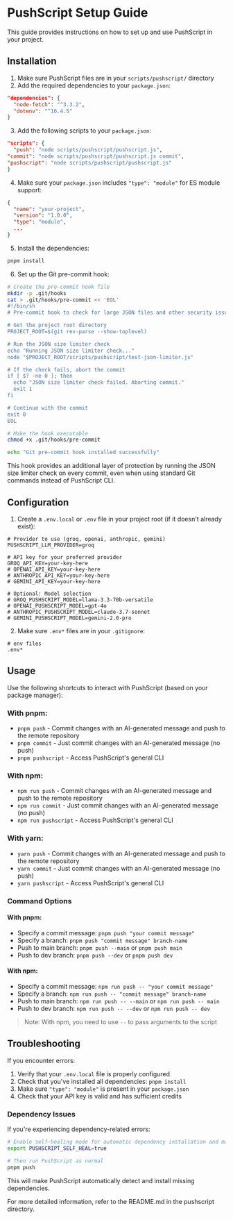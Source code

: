 # PushScript Setup Guide

This guide provides instructions on how to set up and use PushScript in your project.

## Installation

1. Make sure PushScript files are in your `scripts/pushscript/` directory
2. Add the required dependencies to your `package.json`:

```json
"dependencies": {
  "node-fetch": "^3.3.2",
  "dotenv": "^16.4.5"
}
```

3. Add the following scripts to your `package.json`:

```json
"scripts": {
  "push": "node scripts/pushscript/pushscript.js",
"commit": "node scripts/pushscript/pushscript.js commit",
"pushscript": "node scripts/pushscript/pushscript.js"
}
```

4. Make sure your `package.json` includes `"type": "module"` for ES module support:

```json
{
  "name": "your-project",
  "version": "1.0.0",
  "type": "module",
  ...
}
```

5. Install the dependencies:

```bash
pnpm install
```

6. Set up the Git pre-commit hook:

```bash
# Create the pre-commit hook file
mkdir -p .git/hooks
cat > .git/hooks/pre-commit << 'EOL'
#!/bin/sh
# Pre-commit hook to check for large JSON files and other security issues

# Get the project root directory
PROJECT_ROOT=$(git rev-parse --show-toplevel)

# Run the JSON size limiter check
echo "Running JSON size limiter check..."
node "$PROJECT_ROOT/scripts/pushscript/test-json-limiter.js"

# If the check fails, abort the commit
if [ $? -ne 0 ]; then
  echo "JSON size limiter check failed. Aborting commit."
  exit 1
fi

# Continue with the commit
exit 0
EOL

# Make the hook executable
chmod +x .git/hooks/pre-commit

echo "Git pre-commit hook installed successfully"
```

This hook provides an additional layer of protection by running the JSON size limiter check on every commit, even when using standard Git commands instead of PushScript CLI.

## Configuration

1. Create a `.env.local` or `.env`  file in your project root (if it doesn't already exist):

```
# Provider to use (groq, openai, anthropic, gemini)
PUSHSCRIPT_LLM_PROVIDER=groq

# API key for your preferred provider
GROQ_API_KEY=your-key-here
# OPENAI_API_KEY=your-key-here
# ANTHROPIC_API_KEY=your-key-here
# GEMINI_API_KEY=your-key-here

# Optional: Model selection
# GROQ_PUSHSCRIPT_MODEL=llama-3.3-70b-versatile
# OPENAI_PUSHSCRIPT_MODEL=gpt-4o
# ANTHROPIC_PUSHSCRIPT_MODEL=claude-3.7-sonnet
# GEMINI_PUSHSCRIPT_MODEL=gemini-2.0-pro
```

2. Make sure `.env*` files are in your `.gitignore`:

```
# env files
.env*
```

## Usage

Use the following shortcuts to interact with PushScript (based on your package manager):

### With pnpm:
- `pnpm push` - Commit changes with an AI-generated message and push to the remote repository
- `pnpm commit` - Just commit changes with an AI-generated message (no push)
- `pnpm pushscript` - Access PushScript's general CLI

### With npm:
- `npm run push` - Commit changes with an AI-generated message and push to the remote repository
- `npm run commit` - Just commit changes with an AI-generated message (no push)
- `npm run pushscript` - Access PushScript's general CLI

### With yarn:
- `yarn push` - Commit changes with an AI-generated message and push to the remote repository
- `yarn commit` - Just commit changes with an AI-generated message (no push)
- `yarn pushscript` - Access PushScript's general CLI

### Command Options

#### With pnpm:
- Specify a commit message: `pnpm push "your commit message"`
- Specify a branch: `pnpm push "commit message" branch-name`
- Push to main branch: `pnpm push --main` or `pnpm push main`
- Push to dev branch: `pnpm push --dev` or `pnpm push dev`

#### With npm:
- Specify a commit message: `npm run push -- "your commit message"`
- Specify a branch: `npm run push -- "commit message" branch-name`
- Push to main branch: `npm run push -- --main` or `npm run push -- main`
- Push to dev branch: `npm run push -- --dev` or `npm run push -- dev`

> Note: With npm, you need to use `--` to pass arguments to the script

## Troubleshooting

If you encounter errors:

1. Verify that your `.env.local` file is properly configured
2. Check that you've installed all dependencies: `pnpm install`
3. Make sure `"type": "module"` is present in your `package.json`
4. Check that your API key is valid and has sufficient credits

### Dependency Issues

If you're experiencing dependency-related errors:

```bash
# Enable self-healing mode for automatic dependency installation and management
export PUSHSCRIPT_SELF_HEAL=true

# Then run PushScript as normal
pnpm push
```

This will make PushScript automatically detect and install missing dependencies.

For more detailed information, refer to the README.md in the pushscript directory.